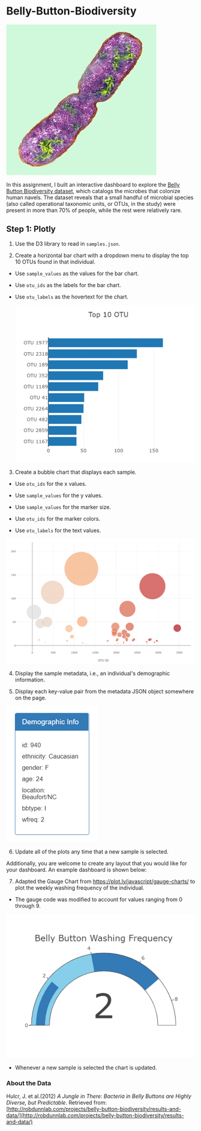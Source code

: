 # Belly-Button-Biodiversity
![Bacteria by filterforge.com](Images/bacteria.jpg)

In this assignment, I built an interactive dashboard to explore the [Belly Button Biodiversity dataset](http://robdunnlab.com/projects/belly-button-biodiversity/), which catalogs the microbes that colonize human navels. The dataset reveals that a small handful of microbial species (also called operational taxonomic units, or OTUs, in the study) were present in more than 70% of people, while the rest were relatively rare. 

## Step 1: Plotly

1. Use the D3 library to read in `samples.json`.

2. Create a horizontal bar chart with a dropdown menu to display the top 10 OTUs found in that individual.

* Use `sample_values` as the values for the bar chart.

* Use `otu_ids` as the labels for the bar chart.

* Use `otu_labels` as the hovertext for the chart.

  ![bar Chart](Images/BB_top10.png)

3. Create a bubble chart that displays each sample.

* Use `otu_ids` for the x values.

* Use `sample_values` for the y values.

* Use `sample_values` for the marker size.

* Use `otu_ids` for the marker colors.

* Use `otu_labels` for the text values.

![Bubble Chart](Images/BB_bubble.png)

4. Display the sample metadata, i.e., an individual's demographic information.

5. Display each key-value pair from the metadata JSON object somewhere on the page.

![hw](Images/BB_demo_info.png)

6. Update all of the plots any time that a new sample is selected.

Additionally, you are welcome to create any layout that you would like for your dashboard. An example dashboard is shown below:

7. Adapted the Gauge Chart from <https://plot.ly/javascript/gauge-charts/> to plot the weekly washing frequency of the individual.

* The gauge code was modified to account for values ranging from 0 through 9.

![hw](Images/BB_wash_freq.png)

* Whenever a new sample is selected the chart is updated.

### About the Data

Hulcr, J. et al.(2012) _A Jungle in There: Bacteria in Belly Buttons are Highly Diverse, but Predictable_. Retrieved from: [http://robdunnlab.com/projects/belly-button-biodiversity/results-and-data/](http://robdunnlab.com/projects/belly-button-biodiversity/results-and-data/)
